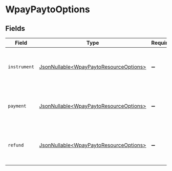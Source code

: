 # WpayPaytoOptions


## Fields

| Field                                                                                          | Type                                                                                           | Required                                                                                       | Description                                                                                    |
| ---------------------------------------------------------------------------------------------- | ---------------------------------------------------------------------------------------------- | ---------------------------------------------------------------------------------------------- | ---------------------------------------------------------------------------------------------- |
| `instrument`                                                                                   | [JsonNullable\<WpayPaytoResourceOptions>](../../models/components/WpayPaytoResourceOptions.md) | :heavy_minus_sign:                                                                             | Options to pass to the `instrument` resource in the Wpay PayTo API.                            |
| `payment`                                                                                      | [JsonNullable\<WpayPaytoResourceOptions>](../../models/components/WpayPaytoResourceOptions.md) | :heavy_minus_sign:                                                                             | Options to pass to the `payment` resource in the Wpay PayTo API.                               |
| `refund`                                                                                       | [JsonNullable\<WpayPaytoResourceOptions>](../../models/components/WpayPaytoResourceOptions.md) | :heavy_minus_sign:                                                                             | Options to pass to the `refund` resource in the Wpay PayTo API.                                |